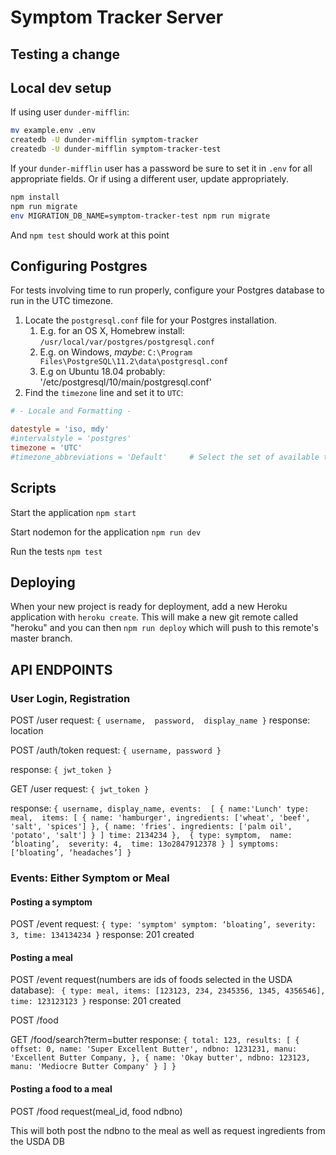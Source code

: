 # Symptom Tracker Server

## Testing a change


## Local dev setup

If using user `dunder-mifflin`:

```bash
mv example.env .env
createdb -U dunder-mifflin symptom-tracker
createdb -U dunder-mifflin symptom-tracker-test
```

If your `dunder-mifflin` user has a password be sure to set it in `.env` for all appropriate fields. Or if using a different user, update appropriately.

```bash
npm install
npm run migrate
env MIGRATION_DB_NAME=symptom-tracker-test npm run migrate
```

And `npm test` should work at this point

## Configuring Postgres

For tests involving time to run properly, configure your Postgres database to run in the UTC timezone.

1. Locate the `postgresql.conf` file for your Postgres installation.
   1. E.g. for an OS X, Homebrew install: `/usr/local/var/postgres/postgresql.conf`
   2. E.g. on Windows, _maybe_: `C:\Program Files\PostgreSQL\11.2\data\postgresql.conf`
   3. E.g  on Ubuntu 18.04 probably: '/etc/postgresql/10/main/postgresql.conf'
2. Find the `timezone` line and set it to `UTC`:

```conf
# - Locale and Formatting -

datestyle = 'iso, mdy'
#intervalstyle = 'postgres'
timezone = 'UTC'
#timezone_abbreviations = 'Default'     # Select the set of available time zone
```

## Scripts

Start the application `npm start`

Start nodemon for the application `npm run dev`

Run the tests `npm test`



## Deploying

When your new project is ready for deployment, add a new Heroku application with `heroku create`. This will make a new git remote called "heroku" and you can then `npm run deploy` which will push to this remote's master branch.

## API ENDPOINTS 

### User Login, Registration

POST /user
  request:
   `{
      username, 
      password, 
      display_name
    }`
  response: 
    location

POST /auth/token
  request:
    `{
      username,
      password
    }`

  response:
    `{
      jwt_token
    }`

GET /user 
  request:
    `{
      jwt_token
    }`

  response:
    `{
      username,
      display_name,
      events: 
        [
          {
            name:'Lunch'
            type: meal, 
            items: [
              {
                name: 'hamburger',
                ingredients: ['wheat', 'beef', 'salt', 'spices']
              },
              {
                name: 'fries'.
                ingredients: ['palm oil', 'potato', 'salt']
              }
            ]
            time: 2134234
          }, 
          {
            type: symptom, 
            name: ‘bloating’, 
            severity: 4, 
            time: 13o2847912378
          }
        ]
        symptoms: [‘bloating’, ‘headaches’]
    }`

### Events: Either Symptom or Meal

#### Posting a symptom 

POST /event
  request:
    `{
      type: 'symptom'
      symptom: ‘bloating’,
      severity: 3,
      time: 134134234
    }`
  response: 201 created

#### Posting a meal

POST /event
  request(numbers are ids of foods selected in the USDA database):
   ` {
      type: meal,
      items: [123123, 234, 2345356, 1345, 4356546],
      time: 123123123
    }`
  response: 201 created

POST /food

GET /food/search?term=butter
  response: 
  `{
    total: 123,
    results:
    [
      {
        offset: 0,
        name: 'Super Excellent Butter',
        ndbno: 1231231,
        manu: 'Excellent Butter Company,
      },
      {
        name: 'Okay butter',
        ndbno: 123123,
        manu: 'Mediocre Butter Company'
      }
    ]
  }`

#### Posting a food to a meal

POST /food
request(meal_id, food ndbno)

This will both post the ndbno to the meal as well as request ingredients from the USDA DB
